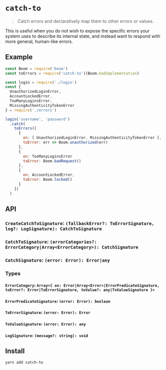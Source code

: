 # `catch-to`
> Catch errors and declaratively map them to other errors or values.

This is useful when you do not wish to expose the specific errors your system
uses to describe its internal state, and instead want to respond with more general, human-like errors.

## Example

```js
const Boom = require('boom')
const toErrors = require('catch-to')(Boom.badImplementation)

const login = require('./login')
const {
  UnauthorizedLoginError,
  AccountLockedError,
  TooManyLoginsError,
  MissingAuthenticityTokenError
} = require('./errors')

login('username', 'password')
  .catch(
    toErrors([
      {
        on: [ UnauthorizedLoginError, MissingAuthenticityTokenError ],
        toError: err => Boom.unauthorized(err)
      },
      {
        on: TooManyLoginsError
        toError: Boom.badRequest()
      },
      {
        on: AccountLockedError,
        toError: Boom.locked()
      }
    ])
  )
```

## API

### `CreateCatchToSignature`: `(fallbackError?: ToErrorSignature, log?: LogSignature): CatchToSignature`

### `CatchToSignature`: `(errorCategories?: ErrorCategory|Array<ErrorCategory>): CatchSignature`

### `CatchSignature`: `(error: Error): Error|any`

### Types

#### `ErrorCategory`: `Array<{ on: Error|Array<Error>|ErrorPredicateSignature, toError?: Error|ToErrorSignature, toValue?: any|ToValueSignature }>`

#### `ErrorPredicateSignature`: `(error: Error): boolean`

#### `ToErrorSignature`: `(error: Error): Error`

#### `ToValueSignature`: `(error: Error): any`

#### `LogSignature`: `(message?: string): void`

## Install

```sh
yarn add catch-to
```
